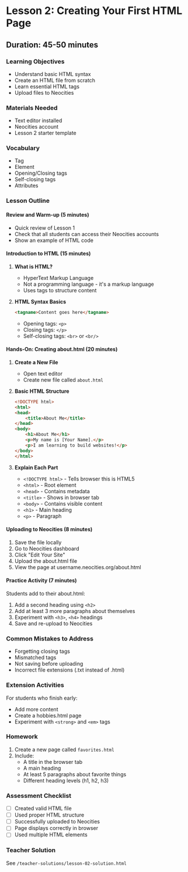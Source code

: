 # Lesson 2: Creating Your First HTML Page

## Duration: 45-50 minutes

### Learning Objectives
- Understand basic HTML syntax
- Create an HTML file from scratch
- Learn essential HTML tags
- Upload files to Neocities

### Materials Needed
- Text editor installed
- Neocities account
- Lesson 2 starter template

### Vocabulary
- Tag
- Element
- Opening/Closing tags
- Self-closing tags
- Attributes

### Lesson Outline

#### Review and Warm-up (5 minutes)
- Quick review of Lesson 1
- Check that all students can access their Neocities accounts
- Show an example of HTML code

#### Introduction to HTML (15 minutes)

1. **What is HTML?**
   - HyperText Markup Language
   - Not a programming language - it's a markup language
   - Uses tags to structure content

2. **HTML Syntax Basics**
   ```html
   <tagname>Content goes here</tagname>
   ```
   - Opening tags: `<p>`
   - Closing tags: `</p>`
   - Self-closing tags: `<br>` or `<br/>`
#### Hands-On: Creating about.html (20 minutes)

1. **Create a New File**
   - Open text editor
   - Create new file called `about.html`

2. **Basic HTML Structure**
   ```html
   <!DOCTYPE html>
   <html>
   <head>
       <title>About Me</title>
   </head>
   <body>
       <h1>About Me</h1>
       <p>My name is [Your Name].</p>
       <p>I am learning to build websites!</p>
   </body>
   </html>
   ```

3. **Explain Each Part**
   - `<!DOCTYPE html>` - Tells browser this is HTML5
   - `<html>` - Root element
   - `<head>` - Contains metadata
   - `<title>` - Shows in browser tab
   - `<body>` - Contains visible content
   - `<h1>` - Main heading
   - `<p>` - Paragraph

#### Uploading to Neocities (8 minutes)

1. Save the file locally
2. Go to Neocities dashboard
3. Click "Edit Your Site"
4. Upload the about.html file
5. View the page at username.neocities.org/about.html
#### Practice Activity (7 minutes)

Students add to their about.html:
1. Add a second heading using `<h2>`
2. Add at least 3 more paragraphs about themselves
3. Experiment with `<h3>`, `<h4>` headings
4. Save and re-upload to Neocities

### Common Mistakes to Address
- Forgetting closing tags
- Mismatched tags
- Not saving before uploading
- Incorrect file extensions (.txt instead of .html)

### Extension Activities
For students who finish early:
- Add more content
- Create a hobbies.html page
- Experiment with `<strong>` and `<em>` tags

### Homework
1. Create a new page called `favorites.html`
2. Include:
   - A title in the browser tab
   - A main heading
   - At least 5 paragraphs about favorite things
   - Different heading levels (h1, h2, h3)

### Assessment Checklist
- [ ] Created valid HTML file
- [ ] Used proper HTML structure
- [ ] Successfully uploaded to Neocities
- [ ] Page displays correctly in browser
- [ ] Used multiple HTML elements

### Teacher Solution
See `/teacher-solutions/lesson-02-solution.html`